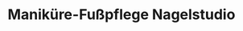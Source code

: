 ---
title: "Maniküre-Fußpflege Nagelstudio"
url: /bad-homburg-v-d-hoehe/manikuere-fusspflege-nagelstudio/
shop: Kosmetik
---